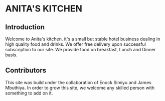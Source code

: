 # ANITA'S KITCHEN

## Introduction
Welcome to Anita's kitchen. it's a small but stable hotel business dealing in high quality food and drinks. We offer free delivery upon successful subscription to our site. We provide food on breakfast, Lunch and Dinner basis.

## Contributors
This site was build under the collaboration of Enock Simiyu and James Mbuthiya. In order to grow this site, we welcome any skilled person with something to add on it.
